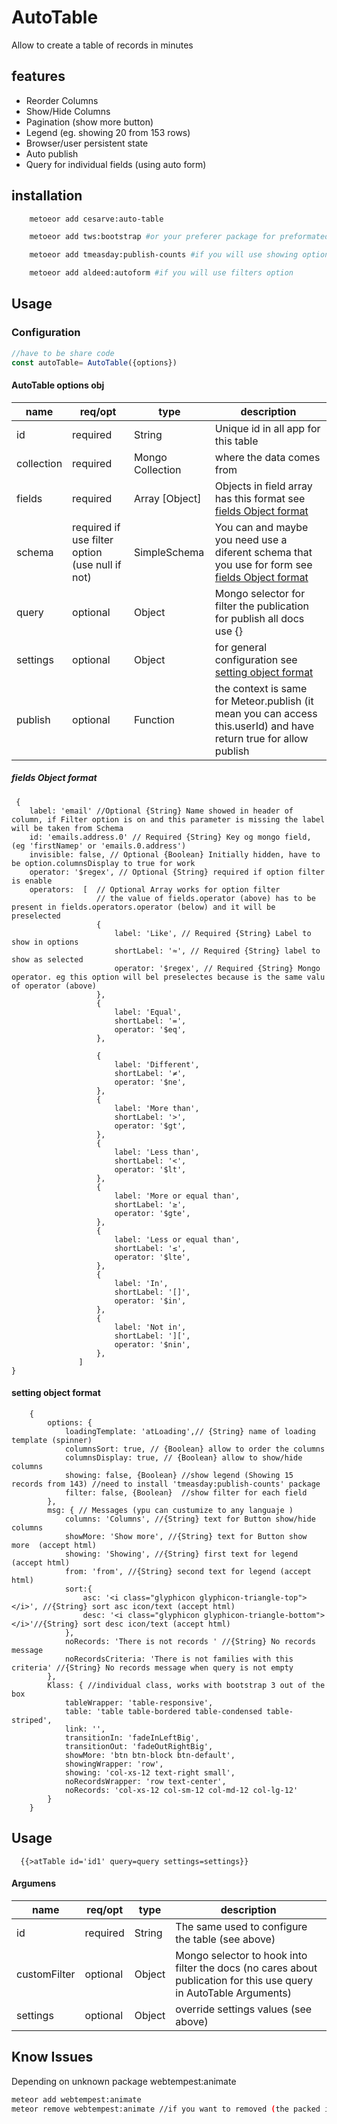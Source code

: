 # AutoTable

Allow to create a table of records in minutes

## features

* Reorder Columns
* Show/Hide Columns
* Pagination (show more button)
* Legend (eg. showing 20 from 153 rows)
* Browser/user persistent state
* Auto publish
* Query for individual fields (using auto form)


## installation

```sh
    metoeor add cesarve:auto-table
```
```sh
    metoeor add tws:bootstrap #or your preferer package for preformated table
```
```sh
    metoeor add tmeasday:publish-counts #if you will use showing option see bellow (no recommended for large date sets)
```
```sh
    metoeor add aldeed:autoform #if you will use filters option
```



## Usage

### Configuration 
```javascript
//have to be share code
const autoTable= AutoTable({options}) 
```

#### AutoTable options obj
|  name | req/opt  | type  | description  |  
|---|---|---|---|
|  id |  required | String  |  Unique id in all app for this table |
| collection  | required  | Mongo Collection  |  where the data comes from   |  
|  fields |  required  | Array \[Object\]  |  Objects in field array has this format see [fields Object format ](fieldsObject) |  
|  schema |  required if use filter option (use null if not)| SimpleSchema  | You can and maybe you need use a diferent schema that you use for form see [fields Object format ](http://) |  
|  query |  optional | Object  | Mongo selector for filter the publication for publish all docs use {} |  
|  settings | optional  |  Object |  for general configuration  see [setting object format](settingObject)|  
|  publish | optional  |  Function | the context is same for Meteor.publish (it mean you can access this.userId) and have return true for allow publish |  



##### <a name="fieldsObject"></a>fields Object format
```
 {
    label: 'email' //Optional {String} Name showed in header of column, if Filter option is on and this parameter is missing the label will be taken from Schema
    id: 'emails.address.0' // Required {String} Key og mongo field, (eg 'firstNamep' or 'emails.0.address')
    invisible: false, // Optional {Boolean} Initially hidden, have to be option.columnsDisplay to true for work 
    operator: '$regex', // Optional {String} required if option filter is enable
    operators:  [  // Optional Array works for option filter
                   // the value of fields.operator (above) has to be present in fields.operators.operator (below) and it will be preselected
                   {  
                       label: 'Like', // Required {String} Label to show in options
                       shortLabel: '≈', // Required {String} label to show as selected
                       operator: '$regex', // Required {String} Mongo operator. eg this option will bel preselectes because is the same valu of operator (above)
                   },
                   {
                       label: 'Equal',
                       shortLabel: '=',
                       operator: '$eq',
                   },
                
                   {
                       label: 'Different',
                       shortLabel: '≠',
                       operator: '$ne',
                   },
                   {
                       label: 'More than',
                       shortLabel: '>',
                       operator: '$gt',
                   },
                   {
                       label: 'Less than',
                       shortLabel: '<',
                       operator: '$lt',
                   },
                   {
                       label: 'More or equal than',
                       shortLabel: '≥',
                       operator: '$gte',
                   },
                   {
                       label: 'Less or equal than',
                       shortLabel: '≤',
                       operator: '$lte',
                   },
                   {
                       label: 'In',
                       shortLabel: '[]',
                       operator: '$in',
                   },
                   {
                       label: 'Not in',
                       shortLabel: '][',
                       operator: '$nin',
                   },
               ]
}
```
#### <a name="settingObject"></a>setting object format
``` 
    {
        options: {
            loadingTemplate: 'atLoading',// {String} name of loading template (spinner)
            columnsSort: true, // {Boolean} allow to order the columns
            columnsDisplay: true, // {Boolean} allow to show/hide columns
            showing: false, {Boolean} //show legend (Showing 15 records from 143) //need to install 'tmeasday:publish-counts' package
            filter: false, {Boolean}  //show filter for each field
        },
        msg: { // Messages (ypu can custumize to any languaje )
            columns: 'Columns', //{String} text for Button show/hide columns 
            showMore: 'Show more', //{String} text for Button show more  (accept html)
            showing: 'Showing', //{String} first text for legend (accept html)
            from: 'from', //{String} second text for legend (accept html)
            sort:{
                asc: '<i class="glyphicon glyphicon-triangle-top"></i>', //{String} sort asc icon/text (accept html)
                desc: '<i class="glyphicon glyphicon-triangle-bottom"></i>'//{String} sort desc icon/text (accept html)
            },
            noRecords: 'There is not records ' //{String} No records message
            noRecordsCriteria: 'There is not families with this criteria' //{String} No records message when query is not empty
        },
        Klass: { //individual class, works with bootstrap 3 out of the box 
            tableWrapper: 'table-responsive',
            table: 'table table-bordered table-condensed table-striped',
            link: '',
            transitionIn: 'fadeInLeftBig',
            transitionOut: 'fadeOutRightBig',
            showMore: 'btn btn-block btn-default',
            showingWrapper: 'row',
            showing: 'col-xs-12 text-right small',
            noRecordsWrapper: 'row text-center',
            noRecords: 'col-xs-12 col-sm-12 col-md-12 col-lg-12'
        }
    }

``` 
## Usage

```Blaze
  {{>atTable id='id1' query=query settings=settings}}
```
#### Argumens

|  name | req/opt  | type  | description  |  
|---|---|---|---|
|  id | required  | String  | The same used to configure the table (see above)  | 
| customFilter | optional | Object | Mongo selector to hook into filter the docs (no cares about publication for this use query in AutoTable Arguments)
|  settings | optional  | Object  | override settings values (see above)  | 

## Know Issues 

Depending on unknown package webtempest:animate
```sh
meteor add webtempest:animate
meteor remove webtempest:animate //if you want to removed (the packed is installed anyway)
```